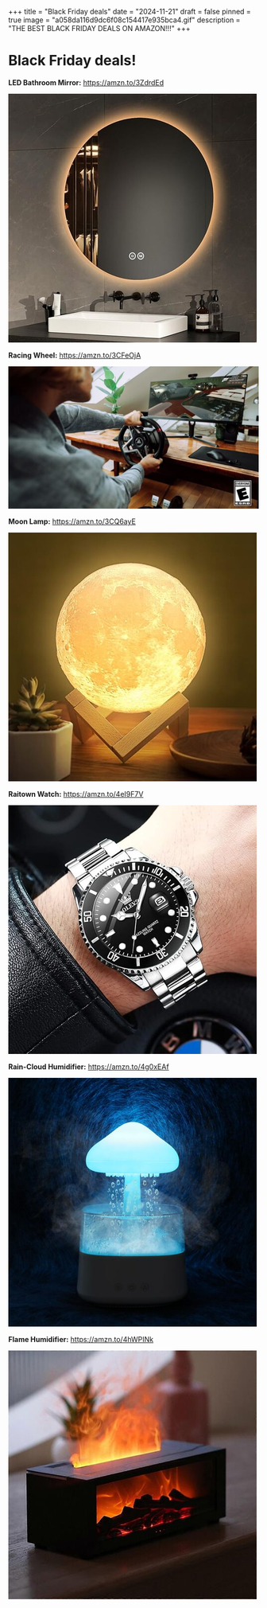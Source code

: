 +++
title = "Black Friday deals"
date = "2024-11-21"
draft = false
pinned = true
image = "a058da116d9dc6f08c154417e935bca4.gif"
description = "THE BEST BLACK FRIDAY DEALS ON AMAZON!!!"
+++
# Black Friday deals!

**LED Bathroom Mirror:** <https://amzn.to/3ZdrdEd>

![](71dyrtc-xel._ac_sx679_.jpg)

**Racing Wheel:** <https://amzn.to/3CFeOjA>

![](hero_new-b59045bedce4b28bd084-1900x1080.jpg)

**Moon Lamp:** <https://amzn.to/3CQ6ayE>

![](618-g00t9nl._ac_sx679_.jpg)

**Raitown Watch:** <https://amzn.to/4eI9F7V>

![](71i8m2wt-ks._ac_sx679_.jpg)

**Rain-Cloud Humidifier:** <https://amzn.to/4g0xEAf>

![](71-ho0j89hl.jpg)

**Flame Humidifier:** <https://amzn.to/4hWPINk>

![](1634833557_max.jpg)